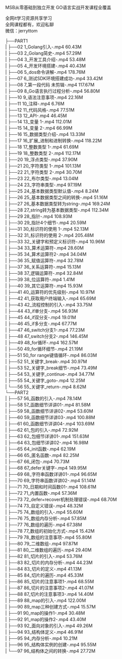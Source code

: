 MSB从零基础到独立开发 GO语言实战开发课程全覆盖

全网it学习资源共享学习<br>全网课程都有，欢迎私聊<br>微信：jerryttom<br>

├──PART1<br> | ├──02 1_Golang引入-.mp4 60.43M<br> | ├──03 2_Golang简史-.mp4 57.29M<br> | ├──04 3_开发工具介绍-.mp4 53.48M<br> | ├──05 4_开发环境搭建-.mp4 40.43M<br> | ├──06 5_dos命令讲解-.mp4 178.76M<br> | ├──07 6_测试SDK环境搭建成功-.mp4 33.42M<br> | ├──08 7_第一段代码 未剪辑-.mp4 117.67M<br> | ├──09 8_Go语言执行过程分析-.mp4 56.80M<br> | ├──10 9_语法注意事项-.mp4 22.16M<br> | ├──11 10_注释-.mp4 6.76M<br> | ├──12 11_代码风格-.mp4 77.51M<br> | ├──13 12_API-.mp4 46.45M<br> | ├──14 13_变量 1-.mp4 112.01M<br> | ├──15 14_变量 2-.mp4 66.99M<br> | ├──16 15_数据类型介绍-.mp4 13.33M<br> | ├──17 16_扩展_进制和进制转换-.mp4 118.22M<br> | ├──18 17_整数类型 1-.mp4 61.69M<br> | ├──19 18_整数类型 2-.mp4 112.17M<br> | ├──20 19_浮点类型-.mp4 37.90M<br> | ├──21 20_字符类型 1-.mp4 101.13M<br> | ├──22 21_字符类型 2-.mp4 30.70M<br> | ├──23 22_布尔类型-.mp4 13.04M<br> | ├──24 23_字符串类型-.mp4 97.19M<br> | ├──25 24_基本数据类型默认值-.mp4 8.24M<br> | ├──26 25_基本数据类型之间的转换-.mp4 51.16M<br> | ├──27 26_基本数据类型转为string-.mp4 169.24M<br> | ├──28 27_string转为基本数据类型-.mp4 112.34M<br> | ├──29 28_指针-.mp4 108.93M<br> | ├──30 29_指针4个细节-.mp4 20.59M<br> | ├──31 30_标识符的使用 1-.mp4 52.13M<br> | ├──32 31_标识符的使用 2-.mp4 205.48M<br> | ├──33 32_关键字和预定义标识符-.mp4 10.96M<br> | ├──34 33_算术运算符-.mp4 28.60M<br> | ├──35 34_算术运算符2-.mp4 34.04M<br> | ├──36 35_赋值运算符-.mp4 32.78M<br> | ├──37 36_关系运算符-.mp4 15.13M<br> | ├──38 37_逻辑运算符-.mp4 32.84M<br> | ├──39 38_位运算符-.mp4 1.41M<br> | ├──40 39_其它运算符-.mp4 15.93M<br> | ├──41 40_运算符的优先级别-.mp4 10.97M<br> | ├──42 41_获取用户终端输入-.mp4 65.69M<br> | ├──43 42_流程控制的引入-.mp4 33.75M<br> | ├──44 43_if单分支-.mp4 56.93M<br> | ├──45 44_if双分支-.mp4 19.01M<br> | ├──46 45_if多分支-.mp4 67.77M<br> | ├──47 46_switch分支1-.mp4 77.23M<br> | ├──48 47_switch分支2-.mp4 146.45M<br> | ├──49 48_for循环-.mp4 162.57M<br> | ├──50 49_for循环细节-.mp4 21.19M<br> | ├──51 50_for range键值循环-.mp4 86.03M<br> | ├──52 51_关键字_break-.mp4 30.97M<br> | ├──53 52_关键字_break细节-.mp4 73.49M<br> | ├──54 53_关键字_continue-.mp4 34.77M<br> | ├──55 54_关键字_goto-.mp4 12.25M<br> | └──56 55_关键字_return-.mp4 8.62M<br> └──PART2<br> | ├──57 56_函数的引入-.mp4 78.14M<br> | ├──58 57_函数细节详讲01-.mp4 81.58M<br> | ├──59 58_函数细节详讲02-.mp4 53.60M<br> | ├──60 59_函数细节详讲03-.mp4 100.88M<br> | ├──61 60_函数细节详讲04-.mp4 103.69M<br> | ├──62 61_包的引入-.mp4 72.92M<br> | ├──63 62_包细节详讲01-.mp4 151.63M<br> | ├──64 63_包细节详讲02-.mp4 16.98M<br> | ├──65 64_init函数-.mp4 62.19M<br> | ├──66 65_匿名函数-.mp4 82.25M<br> | ├──67 66_闭包-.mp4 70.73M<br> | ├──68 67_defer关键字-.mp4 149.95M<br> | ├──69 68_字符串函数详讲01-.mp4 96.65M<br> | ├──70 69_字符串函数详讲02-.mp4 51.14M<br> | ├──71 70_日期和时间函数01-.mp4 108.61M<br> | ├──72 71_内置函数-.mp4 57.36M<br> | ├──73 72_defer+recover机制处理错误-.mp4 68.70M<br> | ├──74 73_自定义错误-.mp4 48.32M<br> | ├──75 74_数组的引入-.mp4 55.60M<br> | ├──76 75_数组内存分析-.mp4 57.85M<br> | ├──77 76_数组的遍历-.mp4 67.38M<br> | ├──78 77_数组的初始化方式-.mp4 15.42M<br> | ├──79 78_数组的注意事项-.mp4 55.80M<br> | ├──80 79_二维数组-.mp4 97.87M<br> | ├──81 80_二维数组的遍历-.mp4 29.40M<br> | ├──82 81_切片的引入-.mp4 53.76M<br> | ├──83 82_切片的内存分析-.mp4 44.23M<br> | ├──84 83_切片的定义-.mp4 41.13M<br> | ├──85 84_切片的遍历-.mp4 45.33M<br> | ├──86 85_切片的注意事项1-.mp4 68.55M<br> | ├──87 86_切片的注意事项2-.mp4 41.07M<br> | ├──88 87_切片的注意事项3-.mp4 14.40M<br> | ├──89 88_map的引入-.mp4 122.00M<br> | ├──90 89_map三种创建方式-.mp4 15.57M<br> | ├──91 90_map的操作1-.mp4 30.48M<br> | ├──92 91_map的操作2-.mp4 43.40M<br> | ├──93 92_面向对象的引入-.mp4 49.26M<br> | ├──94 93_结构体定义-.mp4 46.91M<br> | ├──95 94_内存分析-.mp4 10.21M<br> | ├──96 95_结构体实例的创建-.mp4 95.55M<br> | └──97 96_结构体之间的转换-.mp4 27.72M